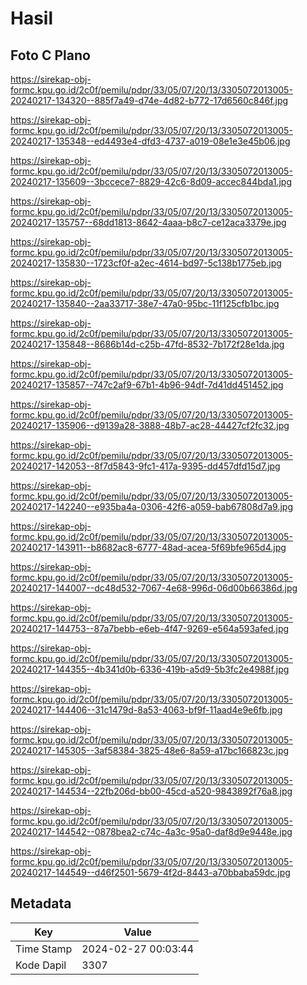 # Hasil

## Foto C Plano

https://sirekap-obj-formc.kpu.go.id/2c0f/pemilu/pdpr/33/05/07/20/13/3305072013005-20240217-134320--885f7a49-d74e-4d82-b772-17d6560c846f.jpg

https://sirekap-obj-formc.kpu.go.id/2c0f/pemilu/pdpr/33/05/07/20/13/3305072013005-20240217-135348--ed4493e4-dfd3-4737-a019-08e1e3e45b06.jpg

https://sirekap-obj-formc.kpu.go.id/2c0f/pemilu/pdpr/33/05/07/20/13/3305072013005-20240217-135609--3bccece7-8829-42c6-8d09-accec844bda1.jpg

https://sirekap-obj-formc.kpu.go.id/2c0f/pemilu/pdpr/33/05/07/20/13/3305072013005-20240217-135757--68dd1813-8642-4aaa-b8c7-ce12aca3379e.jpg

https://sirekap-obj-formc.kpu.go.id/2c0f/pemilu/pdpr/33/05/07/20/13/3305072013005-20240217-135830--1723cf0f-a2ec-4614-bd97-5c138b1775eb.jpg

https://sirekap-obj-formc.kpu.go.id/2c0f/pemilu/pdpr/33/05/07/20/13/3305072013005-20240217-135840--2aa33717-38e7-47a0-95bc-11f125cfb1bc.jpg

https://sirekap-obj-formc.kpu.go.id/2c0f/pemilu/pdpr/33/05/07/20/13/3305072013005-20240217-135848--8686b14d-c25b-47fd-8532-7b172f28e1da.jpg

https://sirekap-obj-formc.kpu.go.id/2c0f/pemilu/pdpr/33/05/07/20/13/3305072013005-20240217-135857--747c2af9-67b1-4b96-94df-7d41dd451452.jpg

https://sirekap-obj-formc.kpu.go.id/2c0f/pemilu/pdpr/33/05/07/20/13/3305072013005-20240217-135906--d9139a28-3888-48b7-ac28-44427cf2fc32.jpg

https://sirekap-obj-formc.kpu.go.id/2c0f/pemilu/pdpr/33/05/07/20/13/3305072013005-20240217-142053--8f7d5843-9fc1-417a-9395-dd457dfd15d7.jpg

https://sirekap-obj-formc.kpu.go.id/2c0f/pemilu/pdpr/33/05/07/20/13/3305072013005-20240217-142240--e935ba4a-0306-42f6-a059-bab67808d7a9.jpg

https://sirekap-obj-formc.kpu.go.id/2c0f/pemilu/pdpr/33/05/07/20/13/3305072013005-20240217-143911--b8682ac8-6777-48ad-acea-5f69bfe965d4.jpg

https://sirekap-obj-formc.kpu.go.id/2c0f/pemilu/pdpr/33/05/07/20/13/3305072013005-20240217-144007--dc48d532-7067-4e68-996d-06d00b66386d.jpg

https://sirekap-obj-formc.kpu.go.id/2c0f/pemilu/pdpr/33/05/07/20/13/3305072013005-20240217-144753--87a7bebb-e6eb-4f47-9269-e564a593afed.jpg

https://sirekap-obj-formc.kpu.go.id/2c0f/pemilu/pdpr/33/05/07/20/13/3305072013005-20240217-144355--4b341d0b-6336-419b-a5d9-5b3fc2e4988f.jpg

https://sirekap-obj-formc.kpu.go.id/2c0f/pemilu/pdpr/33/05/07/20/13/3305072013005-20240217-144406--31c1479d-8a53-4063-bf9f-11aad4e9e6fb.jpg

https://sirekap-obj-formc.kpu.go.id/2c0f/pemilu/pdpr/33/05/07/20/13/3305072013005-20240217-145305--3af58384-3825-48e6-8a59-a17bc166823c.jpg

https://sirekap-obj-formc.kpu.go.id/2c0f/pemilu/pdpr/33/05/07/20/13/3305072013005-20240217-144534--22fb206d-bb00-45cd-a520-9843892f76a8.jpg

https://sirekap-obj-formc.kpu.go.id/2c0f/pemilu/pdpr/33/05/07/20/13/3305072013005-20240217-144542--0878bea2-c74c-4a3c-95a0-daf8d9e9448e.jpg

https://sirekap-obj-formc.kpu.go.id/2c0f/pemilu/pdpr/33/05/07/20/13/3305072013005-20240217-144549--d46f2501-5679-4f2d-8443-a70bbaba59dc.jpg


## Metadata

| Key        | Value               |
| ---------- | ------------------- |
| Time Stamp | 2024-02-27 00:03:44 |
| Kode Dapil | 3307                |




